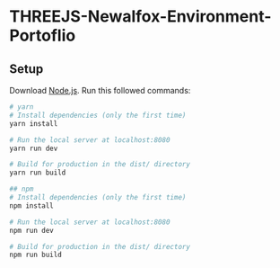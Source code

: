# THREEJS-Newalfox-Environment-Portoflio

## Setup
Download [Node.js](https://nodejs.org/en/download/).
Run this followed commands:

``` bash
# yarn
# Install dependencies (only the first time)
yarn install

# Run the local server at localhost:8080
yarn run dev

# Build for production in the dist/ directory
yarn run build
```

``` bash
## npm
# Install dependencies (only the first time)
npm install

# Run the local server at localhost:8080
npm run dev

# Build for production in the dist/ directory
npm run build
```
